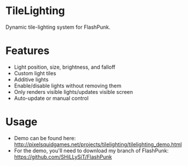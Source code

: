 TileLighting
=============
Dynamic tile-lighting system for FlashPunk.

Features
=============
* Light position, size, brightness, and falloff
* Custom light tiles
* Additive lights
* Enable/disable lights without removing them
* Only renders visible lights/updates visible screen
* Auto-update or manual control

Usage
=============
* Demo can be found here: http://pixelsquidgames.net/projects/tilelighting/tilelighting_demo.html
* For the demo, you'll need to download my branch of FlashPunk: https://github.com/SHiLLySiT/FlashPunk